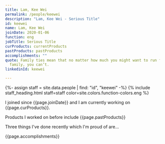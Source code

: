 ```yaml
---
title: Lam, Kee Wei
permalink: /people/keewei
description: "Lam, Kee Wei - Serious Title"
id: keewei
name: Lam, Kee Wei
joinDate: 2020-01-06
function: eng
jobTitle: Serious Title
curProducts: currentProducts
pastProducts: pastProducts
accomplishments: ""
quote: Family ties mean that no matter how much you might want to run from your
  family, you can’t.
linkedinId: keewei

---
```


{%- assign staff = site.data.people | find: "id", "keewei" -%}
{% include staff_heading.html staff=staff color=site.colors.function-colors.eng %}

<p>I joined since {{page.joinDate}} and I am currently working on {{page.curProducts}}.</p>

<p>Products I worked on before include {{page.pastProducts}}</p>

<p>Three things I've done recently which I'm proud of are...</p>
{{page.accomplishments}}
